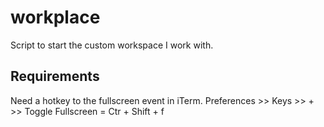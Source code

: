 # workplace
Script to start the custom workspace I work with.

## Requirements

Need a hotkey to the fullscreen event in iTerm.
Preferences >> Keys >> + >> Toggle Fullscreen = Ctr + Shift + f